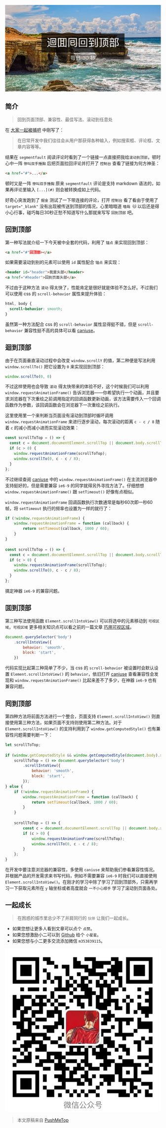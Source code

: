 <!-- # 迴囬囘回到顶部 -->

![封面](https://raw.githubusercontent.com/pushmetop/resource/master/30-seconds-for-everyday/scroll/poster.png)

## 简介

> 回到页面顶部、兼容性、最佳写法、滚动到任意处

在 [大家一起被捕吧](https://github.com/pushmetop/30-seconds-for-everyday/blob/master/posts/lets-get-arrested.md) 中刚写了：

> 在日常开发中我们往往会从用户那获得各种输入，例如搜索框、评论框、文章内容等等。

结果在 `segmentfault` 阅读评论时看到了一个链接一点直接把我给`滚动到顶部`，顿时心中一阵 `惨叫双手捶胸` 后把页面拉回评论并打开了 `控制台` 查看了链接为何方神圣：

```html
<a href="#">...</a>
```

顿时又是一阵 `惨叫双手捶胸` 原来 `segmentfault` 评论是支持 markdown 语法的，如果再评论里输入 `[...](#)` 则会被转换成如上代码。

好奇心突发跑到了 `掘金` 测试了一下带连接的评论，打开 `控制台` 看了看由于使用了 `target="_blank"` 没有出现被传送到顶部的情况，心里暗暗道 `喵哉 🐱` 以后还是得小心行事，碰巧每日30秒正愁不知道写什么那就来写写 `回到顶部` 吧。

## 回到顶部

第一种写法就介绍一下今天被中全套的代码，利用了 `锚点` 来实现回到顶部：

```html
<a href="#"回顶部></a>
```

如果需要滚动到别的元素可以使用 `id` 属性配合 `锚点` 来实现：

```html
<header id="header">我是头部</header>
<a href="#header">回到页面头部</a>
```

不过由于这种方法 `滚动` 得太快了，性能肯定是很好就是体验不怎么好。不过我们可以使用 css 的 `scroll-behavior` 属性来提升体验：

```css
html, body {
  scroll-behavior: smooth;
}
```

虽然第一种方法配合 css 的 `scroll-behavior` 属性显得挺不错，但是 `scroll-behavior` 兼容性挺不高的具体可以看 [caniuse](https://caniuse.com/#search=scroll-behavior)。

## 迴到顶部

由于在页面垂直滚动过程中会改变 `window.scrollY` 的值，第二种便是写法利用 `window.scrollTo()` 把它设置为 `0` 来实现回到顶部：

```javascript
window.scrollTo(0, 0)
```

不过这样使用也会导致 `滚动` 得太快带来的体验不好，这个时候我们可以利用 `window.requestAnimationFrame()` 告诉浏览器——你希望执行一个动画，并且要求浏览器在下次重绘之前调用指定的回调函数更新动画，该方法需要传入一个回调函数作为参数，该回调函数会在浏览器下一次重绘之前执行。

这里使用里一个来判断当页面没有滚动到顶部时循环调用 `window.requestAnimationFrame` 来进行逐步滚动，每次滚动的距离 `c - c / 8` 随着 `c` 的减小而减小进而实现滚动效果：

```javascript
const scrollToTop = () => {
  const c = document.documentElement.scrollTop || document.body.scrollTop;
  if (c > 0) {
    window.requestAnimationFrame(scrollToTop);
    window.scrollTo(0, c - c / 8);
  }
};
```
不过继续查阅 [caniuse](https://caniuse.com/#search=requestAnimationFrame) 中的 `window.requestAnimationFrame()` 在主流浏览器中支持挺好的，但是需要兼容 `ie6-9` 的同学就得另外寻找方法了。仔细想想 `window.requestAnimationFrame()` 跟 `setTimeout()` 好像有点相似。

`window.requestAnimationFrame` 回调函数执行次数通常是每秒60次即一秒60帧，将 `setTimeout` 执行的频率也设置为一样的就行了：

```javascript
if (!window.requestAnimationFrame) {
    window.requestAnimationFrame = function (callback) {
        return setTimeout(callback, 1000 / 60);
    }
}

const scrollToTop = () => {
  const c = document.documentElement.scrollTop || document.body.scrollTop;
  if (c > 0) {
    window.requestAnimationFrame(scrollToTop);
    window.scrollTo(0, c - c / 8);
  }
};
```

搞定神器 `ie6-9` 的兼容问题。

## 囬到顶部

第三种写法使用函数 `Element.scrollIntoView()` 可以将选中的元素移动到 `可视区域`，`可视区域` 更多相关知识点可以看之前的一篇文章 [巧用可视区域](https://github.com/pushmetop/30-seconds-for-everyday/blob/master/posts/in-viewport.md)。

```javascript
document.querySelector('body')
    .scrollIntoView({
        behavior: 'smooth',
        block: 'start',
    })
```

代码实现比起第三种简单了不少，当 css 的 `scroll-behavior` 被设置时会默认设置 `Element.scrollIntoView()` 的 `behavior`，依旧打开 [caniuse](https://caniuse.com/#search=scrollIntoView) 查看兼容性会发现和 `window.requestAnimationFrame()` 比起来差不了多少，在神器 `ie6-9` 也有兼容问题。

## 囘到顶部

第四种方法将前面方法进行一个整合，页面支持 `Element.scrollIntoView()` 则直接使用第三种方法，如果页面不支持则使用第二种方法。对于 `Element.scrollIntoView()` 的支持利用到了 `window.getComputedStyle()` 也有兼容性问题需要判断一下：

```javascript
let scrollToTop;

if (window.getComputedStyle && window.getComputedStyle(document.body).scrollBehavior) {
    scrollToTop = () => document.querySelector('body')
        .scrollIntoView({
            behavior: 'smooth',
            block: 'start',
        });
} else {
    if (!window.requestAnimationFrame) {
        window.requestAnimationFrame = function (callback) {
            return setTimeout(callback, 1000 / 60);
        }
    }

    scrollToTop = () => {
        const c = document.documentElement.scrollTop || document.body.scrollTop;
        if (c > 0) {
            window.requestAnimationFrame(scrollToTop);
            window.scrollTo(0, c - c / 8);
        }
    };
}
```

在开发中要注意浏览器的兼容性，多使用 `caniuse` 来帮助我们参看兼容性情况。并根据产品的开发需求来书写代码，例如不需要兼容 `ie6-9` 时我们可以直接使用 `Element.scrollIntoView()`。在刚才的学习中除了学习了回到顶部外，只需再学习一下获取元素所在 `y` 轴坐标或者高度就会 `一不小心顺手` 学习了滚动到页面各处。

## 一起成长

> 在困惑的城市里总少不了并肩同行的 `伙伴` 让我们一起成长。

* 如果您想让更多人看到文章可以点个 `点赞`。
* 如果您想激励小二可以到 [Github](https://github.com/pushmetop/30-seconds-for-everyday) 给个 `小星星`。
* 如果您想与小二更多交流添加微信 `m353839115`。

![微信公众号](https://raw.githubusercontent.com/pushmetop/resource/master/donate/pushmetop.png)

> 本文原稿来自 [PushMeTop](https://github.com/pushmetop)